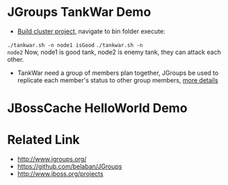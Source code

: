 JGroups TankWar Demo
====================

* [Build cluster project](how-to-build.asciidoc), navigate to bin folder execute:

<code>./tankwar.sh -n node1 isGood</code>
<code>./tankwar.sh -n node2</code>
Now, node1 is good tank, node2 is enemy tank, they can attack each other.

* TankWar need a group of members plan together, JGroups be used to replicate each member's status to other group members, [more details](https://github.com/kylinsoong/cluster/blob/master/docs/how_to_plan.asciidoc)

JBossCache HelloWorld Demo 
==========================



Related Link
============

* http://www.jgroups.org/
* https://github.com/belaban/JGroups
* http://www.jboss.org/projects


